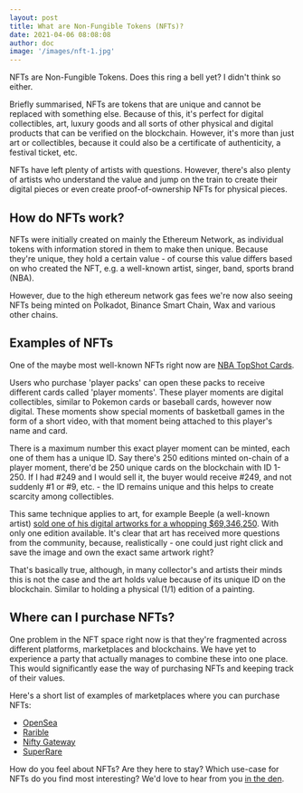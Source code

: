 ```yaml
---
layout: post
title: What are Non-Fungible Tokens (NFTs)?
date: 2021-04-06 08:08:08 
author: doc
image: '/images/nft-1.jpg'
---
```


NFTs are Non-Fungible Tokens. Does this ring a bell yet? I didn't think so either.

Briefly summarised, NFTs are tokens that are unique and cannot be replaced with something else. Because of this, it's perfect for digital collectibles, art, luxury goods and all sorts of other physical and digital products that can be verified on the blockchain. However, it's more than just art or collectibles, because it could also be a certificate of authenticity, a festival ticket, etc.

NFTs have left plenty of artists with questions. However, there's also plenty of artists who understand the value and jump on the train to create their digital pieces or even create proof-of-ownership NFTs for physical pieces.

## How do NFTs work?

NFTs were initially created on mainly the Ethereum Network, as individual tokens with information stored in them to make then unique. Because they're unique, they hold a certain value - of course this value differs based on who created the NFT, e.g. a well-known artist, singer, band, sports brand (NBA).

However, due to the high ethereum network gas fees we're now also seeing NFTs being minted on Polkadot, Binance Smart Chain, Wax and various other chains.

## Examples of NFTs

One of the maybe most well-known NFTs right now are [NBA TopShot Cards](https://www.nbatopshot.com/).

Users who purchase 'player packs' can open these packs to receive different cards called 'player moments'. These player moments are digital collectibles, similar to Pokemon cards or baseball cards, however now digital. These moments show special moments of basketball games in the form of a short video, with that moment being attached to this player's name and card.

There is a maximum number this exact player moment can be minted, each one of them has a unique ID. Say there's 250 editions minted on-chain of a player moment, there'd be 250 unique cards on the blockchain with ID 1-250. If I had #249 and I would sell it, the buyer would receive #249, and not suddenly #1 or #9, etc. - the ID remains unique and this helps to create scarcity among collectibles.

This same technique applies to art, for example Beeple (a well-known artist) [sold one of his digital artworks for a whopping $69,346,250](https://onlineonly.christies.com/s/beeple-first-5000-days/beeple-b-1981-1/112924). With only one edition available. It's clear that art has received more questions from the community, because, realistically - one could just right click and save the image and own the exact same artwork right?

That's basically true, although, in many collector's and artists their minds this is not the case and the art holds value because of its unique ID on the blockchain. Similar to holding a physical (1/1) edition of a painting.

## Where can I purchase NFTs?

One problem in the NFT space right now is that they're fragmented across different platforms, marketplaces and blockchains. We have yet to experience a party that actually manages to combine these into one place. This would significantly ease the way of purchasing NFTs and keeping track of their values.

Here's a short list of examples of marketplaces where you can purchase NFTs:

-   [OpenSea](http://opensea.io/)
-   [Rarible](http://rarible.com/)
-   [Nifty Gateway](http://niftygateway.com/)
-   [SuperRare](http://superrare.co/)

How do you feel about NFTs? Are they here to stay? Which use-case for NFTs do you find most interesting? We'd love to hear from you [in the den](https://den.octo.fi).
